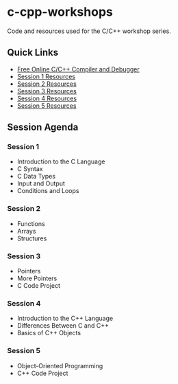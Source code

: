# c-cpp-workshops
Code and resources used for the C/C++ workshop series.

## Quick Links
- [Free Online C/C++ Compiler and Debugger](https://www.onlinegdb.com/)
- [Session 1 Resources](./session-1/)
- [Session 2 Resources](./session-2/)
- [Session 3 Resources](./session-3/)
- [Session 4 Resources](./session-4/)
- [Session 5 Resources](./session-5/)

## Session Agenda

### Session 1
- Introduction to the C Language
- C Syntax
- C Data Types
- Input and Output
- Conditions and Loops

### Session 2
- Functions
- Arrays
- Structures

### Session 3
- Pointers
- More Pointers
- C Code Project

### Session 4
- Introduction to the C++ Language
- Differences Between C and C++
- Basics of C++ Objects

### Session 5
- Object-Oriented Programming
- C++ Code Project
